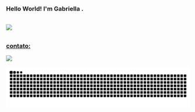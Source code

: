 ### Hello World! I'm Gabriella .
 
<div style="display: inline_block"><br>
<a href="https://github.com/hellolima">
<img height="120em" src="https://github-readme-stats.vercel.app/api/top-langs/?username=hellolima&layout=compact&langs_count=7&theme=radical"/>
</div>
 
 
 ##
 ### contato: 
 <div> 
 <a href="https://www.linkedin.com/in/gabriella-araujo-534482203/" target="_blank"><img src="https://img.shields.io/badge/-LinkedIn-%230077B5?style=for-the-badge&logo=linkedin&logoColor=white" target="_blank"></a> 
<!--<img align="right" alt="Gif-Gabi" height="130" width="130" src="https://i.picasion.com/pic91/79d890b171104404f8189ee26f1425ef.gif">-->
<!--<img align="right" alt="Gif-Gabi" height="130" width="130" src="https://pa1.narvii.com/6516/a54aef99ec842ef0044cdb56d42a79af643c7d1f_hq.gif">-->
 </div>
 
  
 ![Snake animation](https://github.com/hellolima/hellolima/blob/output/github-contribution-grid-snake.svg)
